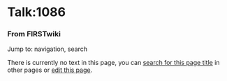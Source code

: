
# Talk:1086

### From FIRSTwiki

Jump to: navigation, search

There is currently no text in this page, you can [search for this page
title](/index.php/Special:Search/1086 "Special:Search/1086" ) in other pages
or [edit this
page](http://www.firstwiki.net/index.php?title=Talk:1086&action=edit
"http://www.firstwiki.net/index.php?title=Talk:1086&action=edit" ).

